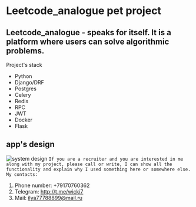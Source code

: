 Leetcode_analogue pet project
=======================
Leetcode_analogue - speaks for itself. It is a platform where users can solve algorithmic problems.
-----------------------------------
Project's stack
* Python
* Django/DRF
* Postgres
* Celery
* Redis
* RPC
* JWT
* Docker
* Flask
  
app's design
-------------------
![system design](https://github.com/ilyaDyb/leetcode_analogue_backend/blob/main/system-design.png)
`If you are a recruiter and you are interested in me along with my project, please call or write, I can show all the functionality and explain why I used something here or somewhere else. My contacts: `
1. Phone number: +79170760362
2. Telegram: http://t.me/wicki7
3. Mail: ilya77788899@mail.ru
